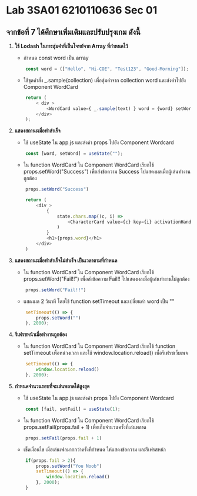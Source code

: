 # Lab 3SA01 6210110636 Sec 01
## จากข้อที่ 7 ได้ศึกษาเพิ่มเติมและปรับปรุงเกม ดังนี้
1. **ใช้ Lodash ในการสุ่มคำที่เป็นโจทย์จาก Array ที่กำหนดไว้**
    * กำหนด const word เป็น array 
    ```js 
        const word = (["Hello", "Hi-COE", "Test123", "Good-Morning"]); 
    ```

    * ใช้ชุดคำสั่ง _.sample(collection) เพื่อสุ่มคำจาก collection word และส่งค่าไปยัง Component WordCard
    ```js
        return ( 
            < div >
                <WordCard value={ _.sample(text) } word = {word} setWord = {setWord}  />
            </div>
        );
    ```
2. **แสดงสถานะเมื่อทำสำเร็จ**
    * ใช้ useState ใน app.js และส่งค่า props ไปยัง Component Wordcard
    ```js 
        const [word, setWord] = useState("");
    ```
    * ใน function WordCard ใน Component WordCard เรียกใช้ props.setWord("Success") เพื่อส่งข้อความ Success ไปแสดงผลเมื่อผู้เล่นทำงานถูกต้อง
    ```js
        props.setWord("Success")
    ```

    ```js
        return (
            <div >
                {
                    state.chars.map((c, i) => 
                        <CharacterCard value={c} key={i} activationHandler={activationHandler} attempt={state.attempt} />
                    )
                }
                <h1>{props.word}</h1>
            </div>
        )
    ```

3. **แสดงสถานะเมื่อทำสำเร็จไม่สำเร็จ เป็นเวลาตามที่กำหนด**
    * ใน function WordCard ใน Component WordCard เรียกใช้ props.setWord("Fail!!") เพื่อส่งข้อความ Fail!! ไปแสดงผลเมื่อผู้เล่นทำงานไม่ถูกต้อง
    ```js
        props.setWord("Fail!!")
    ```
    * แสดงผล 2 วินาที โดยใช้ function setTimeout และเปลี่ยนค่า word เป็น ""
    ```js 
        setTimeout(() => {
            props.setWord("")
        }, 2000);   
    ```
4. **รีเฟรซหน้าเมื่อทำงานถูกต้อง** 
    * ใน function WordCard ใน Component WordCard เรียกใช้  function setTimeout เพื่อหน่วงเวลา และใช้  window.location.reload() เพื่อรีเฟรซเว็บเพจ
    ```js 
        setTimeout(() => {
            window.location.reload()
        }, 2000);
    ```
5. **กำหนดจำนวนรอบที่จะเล่นพลาดได้สูงสุด**
    * ใช้ useState ใน app.js และส่งค่า props ไปยัง Component Wordcard
    ```js 
        const [fail, setFail] = useState(1);
    ```
    * ใน function WordCard ใน Component WordCard เรียกใช้ props.setFail(props.fail + 1) เพื่อเก็บจำนวนครั้งที่เล่นพลาด
    ```js
        props.setFail(props.fail + 1)
    ```
    * เช็คเงื่อนไข เมื่อเล่นเฟลมากกว่าครั้งที่กำหนด ให้แสดงข้อความ และรีเฟรสหน้า
    ```js
        if(props.fail > 2){
            props.setWord("You Noob")
            setTimeout(() => {
                window.location.reload()
            }, 2000);
        }
    ```
                   